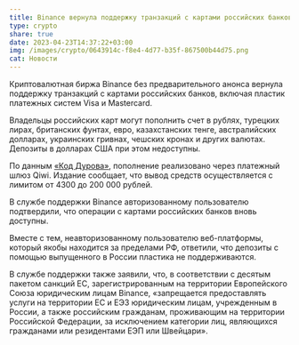 ```yaml
---
title: Binance вернула поддержку транзакций с картами российских банков
type: crypto
share: true
date: 2023-04-23T14:37:22+03:00
img: /images/crypto/0643914c-f8e4-4d77-b35f-867500b44d75.png
cat: Новости
---
```

Криптовалютная биржа Binance без предварительного анонса вернула поддержку транзакций с картами российских банков, включая пластик платежных систем Visa и Mastercard. 

Владельцы российских карт могут пополнить счет в рублях, турецких лирах, британских фунтах, евро, казахстанских тенге, австралийских долларах, украинских гривнах, чешских кронах и других валютах. Депозиты в долларах США при этом недоступны. 

По данным [«Код Дурова»](https://kod.ru/binance-rossiiskie-karty), пополнение реализовано через платежный шлюз Qiwi. Издание сообщает, что вывод средств осуществляется с лимитом от 4300 до 200 000 рублей.

В службе поддержки Binance авторизованному пользователю подтвердили, что операции с картами российских банков вновь доступны. 

Вместе с тем, неавторизованному пользователю веб-платформы, который якобы находится за пределами РФ, ответили, что депозиты с помощью выпущенного в России пластика не поддерживаются.

В службе поддержки также заявили, что, в соответствии с десятым пакетом санкций ЕС, зарегистрированным на территории Европейского Союза юридическим лицам Binance, «запрещается предоставлять услуги на территории ЕC и ЕЭЗ юридическим лицам, учрежденным в России, а также российским гражданам, проживающим на территории Российской Федерации, за исключением категории лиц, являющихся гражданами или резидентами ЕЭП или Швейцари».